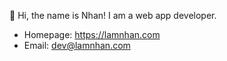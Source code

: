 👋 Hi, the name is Nhan!
I am a web app developer.
- Homepage: https://lamnhan.com
- Email: dev@lamnhan.com
